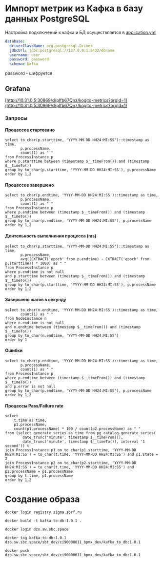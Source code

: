 # Импорт метрик из Кафка в базу данных PostgreSQL

Настройка подключений к кафка и БД осуществляется в [application.yml](src/main/resources/application.yml)

```yaml
database:
  driverClassName: org.postgresql.Driver
  jdbcUrl: jdbc:postgresql://127.0.0.1:5432/dbname
  username: user
  password: password
  schema: kafka
```
password - шифруется


## Grafana
[http://10.31.0.5:30869/d/pIfb67Qnz/kogito-metrics?orgId=1](http://10.31.0.5:30869/d/pIfb67Qnz/kogito-metrics?orgId=1)

### Запросы

#### Процессов стартовано
```postgresql
select to_char(p.starttime, 'YYYY-MM-DD HH24:MI:SS')::timestamp as time,
       p.processName,       
       count(1) as " "
from ProcessInstance p
where p.starttime between (timestamp $__timeFrom()) and (timestamp $__timeTo())
group by to_char(p.starttime, 'YYYY-MM-DD HH24:MI:SS'), p.processName
order by 1,2
```

#### Процессов завершено
```postgresql
select to_char(p.endtime, 'YYYY-MM-DD HH24:MI:SS')::timestamp as time,
       p.processName,       
       count(1) as " "
from ProcessInstance p
where p.endtime between (timestamp $__timeFrom()) and (timestamp $__timeTo())
group by to_char(p.endtime, 'YYYY-MM-DD HH24:MI:SS'), p.processName
order by 1,2
```

#### Длительность выполнения процесса (ms)
```postgresql
select to_char(p.starttime, 'YYYY-MM-DD HH24:MI:SS')::timestamp as time,
       p.processName,       
       avg((EXTRACT('epoch' from p.endtime) - EXTRACT('epoch' from p.starttime)) * 1000) as " "
from ProcessInstance p
where p.endtime is not null 
and p.starttime between (timestamp $__timeFrom()) and (timestamp $__timeTo())
group by to_char(p.starttime, 'YYYY-MM-DD HH24:MI:SS'), p.processName
order by 1,2
```

#### Завершено шагов в секунду
```postgresql
select to_char(n.endtime, 'YYYY-MM-DD HH24:MI:SS')::timestamp as time,
       count(1) as " "
from NodeInstance n
where n.endtime is not null
and n.endtime between (timestamp $__timeFrom()) and (timestamp $__timeTo())
group by to_char(n.endtime, 'YYYY-MM-DD HH24:MI:SS')
order by 1
```

#### Ошибки
```postgresql
select to_char(p.endtime, 'YYYY-MM-DD HH24:MI:SS')::timestamp as time,
       p.processName,       
       count(1) as " "
from ProcessInstance p
where p.endtime between (timestamp $__timeFrom()) and (timestamp $__timeTo())
and p.error is not null
group by to_char(p.endtime, 'YYYY-MM-DD HH24:MI:SS'), p.processName
order by 1,2
```

#### Процессы Pass/Failure rate
```postgresql
select
    t.time as time,
    p1.processName,
    count(p1.processName) * 100 / count(p2.processName) as " "
from (select generate_series as time from pg_catalog.generate_series(
        date_trunc('minute', timestamp $__timeFrom()),
        date_trunc('minute', timestamp $__timeTo()), interval '1 second')) t
join ProcessInstance p1 on to_char(p1.starttime, 'YYYY-MM-DD HH24:MI:SS') = to_char(t.time, 'YYYY-MM-DD HH24:MI:SS') and p1.state = 2
join ProcessInstance p2 on to_char(p2.starttime, 'YYYY-MM-DD HH24:MI:SS') = to_char(t.time, 'YYYY-MM-DD HH24:MI:SS') and p2.processName = p1.processName
group by t.time, p1.processName
order by 1,2
```

# Создание образа

```text
docker login registry.sigma.sbrf.ru

docker build -t kafka-to-db:1.0.1 .
```

```text
docker login dzo.sw.sbc.space

docker tag kafka-to-db:1.0.1 dzo.sw.sbc.space/sbt_dev/ci90000011_bpmx_dev/kafka_to_db:1.0.1

docker push dzo.sw.sbc.space/sbt_dev/ci90000011_bpmx_dev/kafka_to_db:1.0.1
```